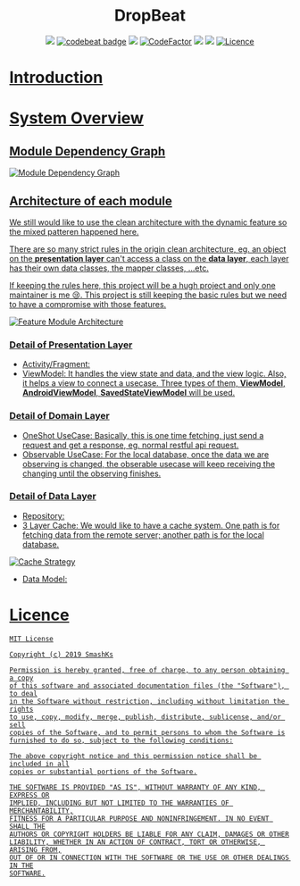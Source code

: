 <h1 align="center"> DropBeat </h1>
<p align="center">
<a href="https://github.com/pokk/DropBeat/actions"><img src="https://github.com/pokk/DropBeat/workflows/Build Workflow/badge.svg"></a>
<a href="https://codebeat.co/projects/github-com-pokk-dropbeat-master"><img alt="codebeat badge" src="https://codebeat.co/badges/7079a1bd-6e84-4a94-bf8a-b30f7c509114" /></a>
<a href="https://www.codacy.com/manual/pokk/DropBeat?utm_source=github.com&amp;utm_medium=referral&amp;utm_content=pokk/DropBeat&amp;utm_campaign=Badge_Grade"><img src="https://api.codacy.com/project/badge/Grade/7aa04a1604444d4592ce22da25b2299a"/></a>
<a href="https://www.codefactor.io/repository/github/smashks/stationmusicfm"><img src="https://www.codefactor.io/repository/github/smashks/stationmusicfm/badge" alt="CodeFactor" /></a>
<a href="https://codeclimate.com/github/pokk/DropBeat/maintainability"><img src="https://api.codeclimate.com/v1/badges/f9ef124dc3df905b7fc4/maintainability" /></a>
<a href="https://codecov.io/gh/SmashKs/OneShoot"><img src="https://codecov.io/gh/SmashKs/OneShoot/branch/master/graph/badge.svg?token=XEdOPjdOQn"/></a>
<a href="https://opensource.org/licenses/MIT"><img alt="Licence" src="https://img.shields.io/badge/license-MIT-green.svg" />
</p>

# Introduction

# System Overview

## Module Dependency Graph

![Module Dependency Graph](https://user-images.githubusercontent.com/5198104/85551371-e7c64a80-b65c-11ea-9396-5537c8d22b21.png)

## Architecture of each module

We still would like to use the clean architecture with the dynamic feature so the mixed patteren happened here.

There are so many strict rules in the origin clean architecture, eg. an object on the **presentation layer** can't
access a class on the **data layer**, each layer has their own data classes, the mapper classes, ...etc.

If keeping the rules here, this project will be a hugh project and only one maintainer is me 😢. This project is still
keeping the basic rules but we need to have a compromise with those features.

![Feature Module Architecture](https://user-images.githubusercontent.com/5198104/85557159-7e493a80-b662-11ea-84e8-fc2e16198b21.png)

### Detail of Presentation Layer

- Activity/Fragment:
- ViewModel: It handles the view state and data, and the view logic. Also, it helps a view to connect a usecase. Three
  types of them, **ViewModel**, **AndroidViewModel**, **SavedStateViewModel** will be used.

### Detail of Domain Layer

- OneShot UseCase: Basically, this is one time fetching, just send a request and get a response, eg. normal restful api
  request.
- Observable UseCase: For the local database, once the data we are observing is changed, the obserable usecase will keep
  receiving the changing until the observing finishes.

### Detail of Data Layer

- Repository:
- 3 Layer Cache: We would like to have a cache system. One path is for fetching data from the remote server; another
  path is for the local database.

![Cache Strategy](https://user-images.githubusercontent.com/5198104/86508600-383b6600-be1c-11ea-8cc1-259930d5820b.png)
- Data Model:

# Licence

```
MIT License

Copyright (c) 2019 SmashKs

Permission is hereby granted, free of charge, to any person obtaining a copy
of this software and associated documentation files (the "Software"), to deal
in the Software without restriction, including without limitation the rights
to use, copy, modify, merge, publish, distribute, sublicense, and/or sell
copies of the Software, and to permit persons to whom the Software is
furnished to do so, subject to the following conditions:

The above copyright notice and this permission notice shall be included in all
copies or substantial portions of the Software.

THE SOFTWARE IS PROVIDED "AS IS", WITHOUT WARRANTY OF ANY KIND, EXPRESS OR
IMPLIED, INCLUDING BUT NOT LIMITED TO THE WARRANTIES OF MERCHANTABILITY,
FITNESS FOR A PARTICULAR PURPOSE AND NONINFRINGEMENT. IN NO EVENT SHALL THE
AUTHORS OR COPYRIGHT HOLDERS BE LIABLE FOR ANY CLAIM, DAMAGES OR OTHER
LIABILITY, WHETHER IN AN ACTION OF CONTRACT, TORT OR OTHERWISE, ARISING FROM,
OUT OF OR IN CONNECTION WITH THE SOFTWARE OR THE USE OR OTHER DEALINGS IN THE
SOFTWARE.
```

